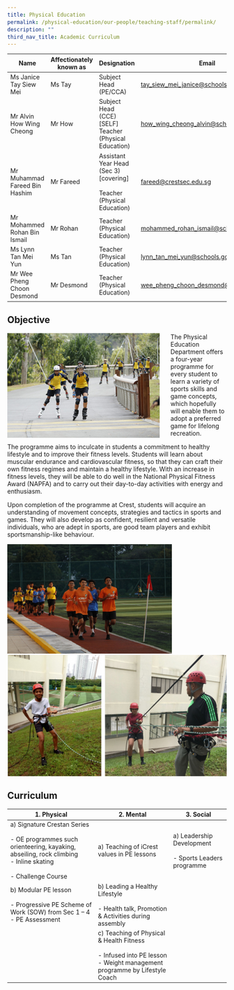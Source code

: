 ```yaml
---
title: Physical Education
permalink: /physical-education/our-people/teaching-staff/permalink/
description: ""
third_nav_title: Academic Curriculum
---
```



| Name | Affectionately<br>known as | Designation | Email |
|---|---|---|---|
| Ms Janice Tay Siew Mei | Ms Tay | Subject Head<br>(PE/CCA) | tay_siew_mei_janice@schools.gov.sg |
| Mr Alvin How Wing Cheong | Mr How | Subject Head<br>(CCE)[SELF]<br>Teacher <br>(Physical Education) | how_wing_cheong_alvin@schools.gov.sg |
| Mr Muhammad Fareed Bin Hashim | Mr Fareed  | Assistant Year Head<br>(Sec 3) [covering]<br><br>Teacher <br>(Physical Education) | fareed@crestsec.edu.sg |
| Mr Mohammed Rohan Bin Ismail | Mr Rohan | Teacher <br>(Physical Education) | mohammed_rohan_ismail@schools.gov.sg |
| Ms Lynn Tan Mei Yun | Ms Tan | Teacher <br>(Physical Education) | lynn_tan_mei_yun@schools.gov.sg |
| Mr Wee Pheng Choon Desmond | Mr Desmond | Teacher <br>(Physical Education) | wee_pheng_choon_desmond@schools.gov.sg |

Objective
---------
<img src="/images/pe1.jpg" style="width:350px;height:240px;margin-right:25px;" align = "left">

The Physical Education Department offers a four-year programme for every student to learn a variety of sports skills and game concepts, which hopefully will enable them to adopt a preferred game for lifelong recreation.

The programme aims to inculcate in students a commitment to healthy lifestyle and to improve their fitness levels. Students will learn about muscular endurance and cardiovascular fitness, so that they can craft their own fitness regimes and maintain a healthy lifestyle. With an increase in fitness levels, they will be able to do well in the National Physical Fitness Award (NAPFA) and to carry out their day-to-day activities with energy and enthusiasm.

Upon completion of the programme at Crest, students will acquire an understanding of movement concepts, strategies and tactics in sports and games. They will also develop as confident, resilient and versatile individuals, who are adept in sports, are good team players and exhibit sportsmanship-like behaviour.

<img src="/images/pe2.jpg" style="width:75%">
<br>
<img src="/images/pe3.png" style="width:100%">

Curriculum
----------

| 1. Physical |  2. Mental | 3. Social |
|---|---|---|
| a) Signature Crestan Series<br><br>- OE programmes such orienteering, kayaking, abseiling, rock climbing<br>- Inline skating<br><br>- Challenge Course | a) Teaching of iCrest values in PE lessons | a) Leadership Development<br><br>- Sports Leaders programme |
| b) Modular PE lesson<br><br>- Progressive PE Scheme of Work (SOW) from Sec 1 – 4<br>- PE Assessment | b) Leading a Healthy Lifestyle<br><br>- Health talk, Promotion & Activities during assembly |  |
|  | c) Teaching of Physical & Health Fitness<br><br>- Infused into PE lesson<br>- Weight management programme by Lifestyle Coach |   |
